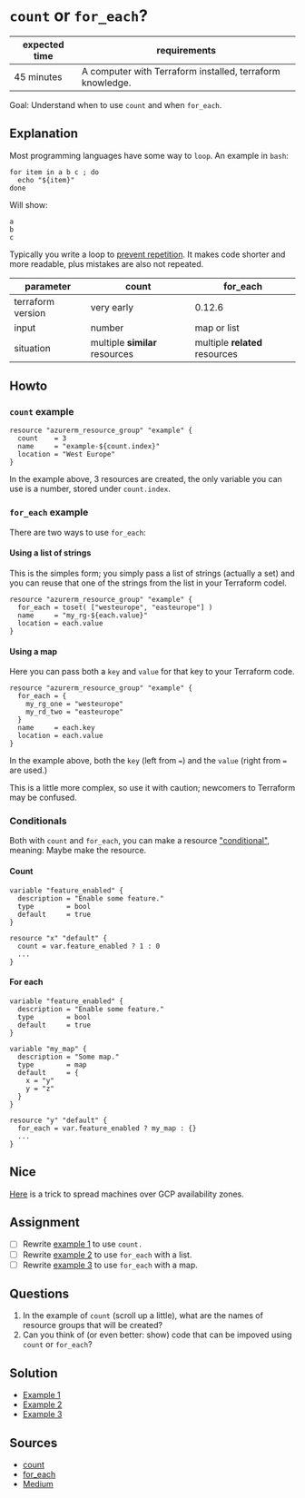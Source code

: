 # `count` or `for_each`?

|expected time|requirements                                             |
|-------------|---------------------------------------------------------|
|45 minutes   |A computer with Terraform installed, terraform knowledge.|

Goal: Understand when to use `count` and when `for_each`.

## Explanation

Most programming languages have some way to `loop`. An example in `bash`:

```shell
for item in a b c ; do
  echo "${item}"
done
```

Will show:

```text
a
b
c
```

Typically you write a loop to [prevent repetition](https://en.wikipedia.org/wiki/Don%27t_repeat_yourself). It makes code shorter and more readable, plus mistakes are also not repeated.

|parameter        |count      |for_each|
|-----------------|-----------|--------|
|terraform version|very early |0.12.6  |
|input            |number     |map or list|
|situation        |multiple **similar** resources|multiple **related** resources|

## Howto

### `count` example

```hcl
resource "azurerm_resource_group" "example" {
  count    = 3
  name     = "example-${count.index}"
  location = "West Europe"
}
```

In the example above, 3 resources are created, the only variable you can use is a number, stored under `count.index`.

### `for_each` example

There are two ways to use `for_each`:

#### Using a list of strings

This is the simples form; you simply pass a list of strings (actually a set) and you can reuse that one of the strings from the list in your Terraform codel.

```hcl
resource "azurerm_resource_group" "example" {
  for_each = toset( ["westeurope", "easteurope"] )
  name     = "my_rg-${each.value}"
  location = each.value
}
```

#### Using a map

Here you can pass both a `key` and `value` for that key to your Terraform code.

```hcl
resource "azurerm_resource_group" "example" {
  for_each = {
    my_rg_one = "westeurope"
    my_rd_two = "easteurope"
  }
  name     = each.key
  location = each.value
}
```

In the example above, both the `key` (left from `=`) and the `value` (right from `=` are used.)

This is a little more complex, so use it with caution; newcomers to Terraform may be confused.

### Conditionals

Both with `count` and `for_each`, you can make a resource ["conditional"](https://www.terraform.io/docs/language/expressions/conditionals.html), meaning: Maybe make the resource.

#### Count

```hcl
variable "feature_enabled" {
  description = "Enable some feature."
  type        = bool
  default     = true
}

resource "x" "default" {
  count = var.feature_enabled ? 1 : 0
  ...
}
```

#### For each

```hcl
variable "feature_enabled" {
  description = "Enable some feature."
  type        = bool
  default     = true
}

variable "my_map" {
  description = "Some map."
  type        = map
  default     = {
    x = "y"
    y = "z"
  }
}

resource "y" "default" {
  for_each = var.feature_enabled ? my_map : {}
  ...
}
```

## Nice

[Here](https://github.com/robertdebock/terraform-gcp-spread-instances) is a trick to spread machines over GCP availability zones.

## Assignment

- [ ] Rewrite [example 1](count_or_for_each_assignments.md#example-1) to use `count.`
- [ ] Rewrite [example 2](count_or_for_each_assignments.md#example-2) to use `for_each` with a list.
- [ ] Rewrite [example 3](count_or_for_each_assignments.md#example-3) to use `for_each` with a map.

## Questions

1. In the example of `count` (scroll up a little), what are the names of resource groups that will be created?
2. Can you think of (or even better: show) code that can be impoved using `count` or `for_each`?

## Solution

- [Example 1](count_or_for_each_solutions#solution-to-example-1)
- [Example 2](count_or_for_each_solutions#solution-to-example-2)
- [Example 3](count_or_for_each_solutions#solution-to-example-3)

## Sources

- [count](https://www.terraform.io/docs/language/meta-arguments/count.html)
- [for_each](https://www.terraform.io/docs/language/meta-arguments/for_each.html)
- [Medium](https://medium.com/@business_99069/terraform-count-vs-for-each-b7ada2c0b186)
